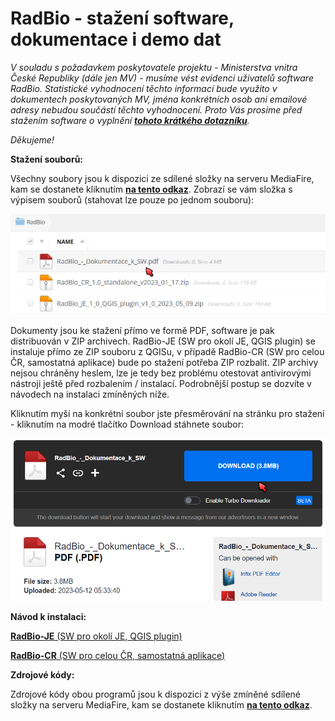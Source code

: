 # RadBio - stažení software, dokumentace i demo dat

*V souladu s požadavkem poskytovatele projektu - Ministerstva vnitra České Republiky (dále jen MV) - musíme vést evidenci uživatelů software RadBio. Statistické vyhodnocení těchto informací bude využito v dokumentech poskytovaných MV, jména konkrétních osob ani emailové adresy nebudou součástí těchto vyhodnocení. Proto Vás prosíme před stažením software o vyplnění [**tohoto krátkého dotazníku**](https://forms.gle/WHuAGPF6k2S6qLFG6).*

*Děkujeme!*

**Stažení souborů:**

Všechny soubory jsou k dispozici ze sdílené složky na serveru MediaFire, kam se dostanete kliknutím [**na tento odkaz**](https://www.mediafire.com/folder/hjy3a6hgl4cwp/RadBio). 
Zobrazí se vám složka s výpisem souborů (stahovat lze pouze po jednom souboru):

<img src="Images/radbio_download01.png" alt="Mediafire - složka" width="800"/>

Dokumenty jsou ke stažení přímo ve formě PDF, software je pak distribuován v ZIP archivech. RadBio-JE (SW pro okolí JE, QGIS plugin) se instaluje přímo ze ZIP souboru z QGISu, v případě 
RadBio-CR (SW pro celou ČR, samostatná aplikace) bude po stažení potřeba ZIP rozbalit. ZIP archivy nejsou chráněny heslem, lze je tedy bez problému otestovat antivirovými nástroji ještě před rozbalením / instalací. Podrobnější postup se dozvíte v návodech na instalaci zmíněných níže.

Kliknutím myší na konkrétní soubor jste přesměrování na stránku pro stažení - kliknutím na modré tlačítko Download stáhnete soubor:

<img src="Images/radbio_download02.png" alt="Mediafire - stažení souboru" width="600"/>


**Návod k instalaci:**

[**RadBio-JE**  (SW pro okolí JE, QGIS plugin)](https://github.com/juhele/RadBio/tree/main/RadBio-JE)

[**RadBio-CR** (SW pro celou ČR, samostatná aplikace)](https://github.com/juhele/RadBio/tree/main/RadBio-CR)


**Zdrojové kódy:**

Zdrojové kódy obou programů jsou k dispozici z výše zmíněné sdílené složky na serveru MediaFire, kam se dostanete kliknutím [**na tento odkaz**](https://www.mediafire.com/folder/hjy3a6hgl4cwp/RadBio). 

